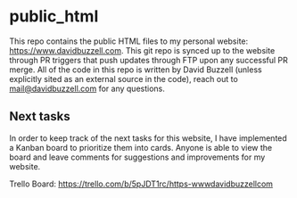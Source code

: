# public_html

This repo contains the public HTML files to my personal website: 
<https://www.davidbuzzell.com>. This git repo is synced up to the website through
PR triggers that push updates through FTP upon any successful PR merge. All of the
code in this repo is written by David Buzzell (unless explicitly sited as an 
external source in the code), reach out to mail@davidbuzzell.com for any questions.

## Next tasks

In order to keep track of the next tasks for this website, I have implemented a 
Kanban board to prioritize them into cards. Anyone is able to view the board and
leave comments for suggestions and improvements for my website.

Trello Board: https://trello.com/b/5pJDT1rc/https-wwwdavidbuzzellcom
